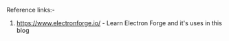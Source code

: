 Reference links:- 
1. https://www.electronforge.io/ - Learn Electron Forge and it's uses in this blog
